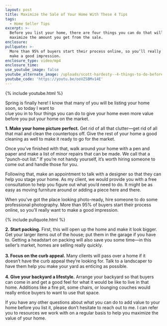 ```yaml
---
layout: post
title: Maximize the Sale of Your Home With These 4 Tips
tags:
  - Home Seller Tips
excerpt: >-
  Before you list your home, there are four things you can do that will help
  maximize the amount you get from the sale.
enclosure:
pullquote: >-
  More than 95% of buyers start their process online, so you’ll really want to
  make a good impression.
enclosure_type: video/mp4
enclosure_time:
use_youtube_image: false
youtube_alternate_image: /uploads/scott-hardesty--4-things-to-do-before-youtube.jpg
youtube_code: 'https://youtu.be/ooVZSBMv14E'
---
```


{% include youtube.html %}

Spring is finally here! I know that many of you will be listing your home soon, so today I want to&nbsp;<br>clue you in to four things you can do to give your home even more value before you put your home on the market.

**1. Make your home picture perfect.** Get rid of all that clutter—get rid of all that mail and clean the countertops off. Give the rest of your home a good cleaning as well to make it ready to go for the market.

Once you’ve finished with that, walk around your home with a pen and paper and make a list of minor repairs that can be made. We call that a “punch-out list.” If you’re not handy yourself, it’s worth hiring someone to come out and handle those for you.

Following that, make an appointment to talk with a designer so that they can help you stage your home. As my client, we would provide you with a free consultation to help you figure out what you’d need to do. It might be as easy as moving furniture around or adding a piece here and there.

When you’ve got the place looking photo-ready, hire someone to do some professional photography. More than 95% of buyers start their process online, so you’ll really want to make a good impression.

{% include pullquote.html %}

**2. Start packing.** First, this will open up the home and make it look bigger. Get your larger items out of the house; put them in the garage if you have to. Getting a headstart on packing will also save you some time—in this seller’s market, homes are selling really quickly.<br><br>**3. Focus on the curb appeal.** Many clients will pass over a home if it doesn’t have the curb appeal they’re looking for. Talk to a landscaper to have them help you make your yard as enticing as possible.<br><br>**4. Give your backyard a lifestyle.** Arrange your backyard so that buyers can come in and get a good feel for what it would be like to live in that home. Additions like a fire pit, some chairs, or lounging couches would really entice buyers to want to use that space.

If you have any other questions about what you can do to add value to your home before you list it, please don’t hesitate to reach out to me. I can refer you to resources we work with on a regular basis to help you maximize the value of your home.<br>&nbsp;